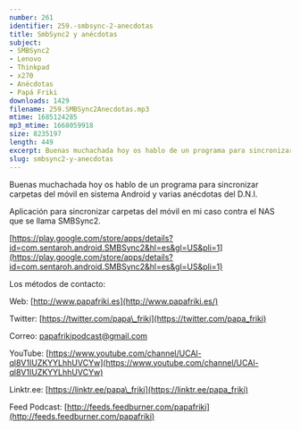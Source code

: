 ```yaml
---
number: 261
identifier: 259.-smbsync-2-anecdotas
title: SmbSync2 y anécdotas
subject:
- SMBSync2
- Lenovo
- Thinkpad
- x270
- Anécdotas
- Papá Friki
downloads: 1429
filename: 259.SMBSync2Anecdotas.mp3
mtime: 1685124285
mp3_mtime: 1668059918
size: 8235197
length: 449
excerpt: Buenas muchachada hoy os hablo de un programa para sincronizar carpetas de movil android y varias anécdotas del D.N.I.
slug: smbsync2-y-anecdotas
---
```

Buenas muchachada hoy os hablo de un programa para sincronizar carpetas del móvil en sistema Android y varias anécdotas del D.N.I.

Aplicación para sincronizar carpetas del móvil en mi caso contra el NAS que se llama SMBSync2.

[https://play.google.com/store/apps/details?id=com.sentaroh.android.SMBSync2&hl=es&gl=US&pli=1](https://play.google.com/store/apps/details?id=com.sentaroh.android.SMBSync2&hl=es&gl=US&pli=1)

Los métodos de contacto:

Web: [http://www.papafriki.es](http://www.papafriki.es/)

Twitter: [https://twitter.com/papa\_friki](https://twitter.com/papa_friki)

Correo: [papafrikipodcast@gmail.com](https://archive.org/details/papafrikipodast@gmail.com)

YouTube: [https://www.youtube.com/channel/UCAl-ql8V1IUZKYYLhhUVCYw](https://www.youtube.com/channel/UCAl-ql8V1IUZKYYLhhUVCYw)

Linktr.ee: [https://linktr.ee/papa\_friki](https://linktr.ee/papa_friki)

Feed Podcast: [http://feeds.feedburner.com/papafriki](http://feeds.feedburner.com/papafriki)